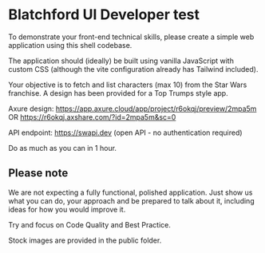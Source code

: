 
# Blatchford UI Developer test

To demonstrate your front-end technical skills, please create a simple web application using this shell codebase.

The application should (ideally) be built using vanilla JavaScript with custom CSS (although the vite configuration already has Tailwind included).

Your objective is to fetch and list characters (max 10) from the Star Wars franchise. A design has been provided for a Top Trumps style app.

Axure design: https://app.axure.cloud/app/project/r6okqj/preview/2mpa5m OR
https://r6okqj.axshare.com/?id=2mpa5m&sc=0

API endpoint: https://swapi.dev 
(open API - no authentication required)

Do as much as you can in 1 hour.


## Please note

We are not expecting a fully functional, polished application. Just show us what you can do, your approach and be prepared to talk about it, including ideas for how you would improve it.

Try and focus on Code Quality and Best Practice.

Stock images are provided in the public folder.